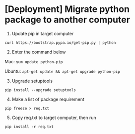 # [Deployment] Migrate python package to another computer

1. Update pip in target computer

`curl https://bootstrap.pypa.io/get-pip.py | python`

2. Enter the command below

Mac:
`yum update python-pip`  

Ubuntu:
`apt-get update && apt-get upgrade python-pip`
  
3. Upgrade setuptools

`pip install --upgrade setuptools`

4. Make a list of package requirement 
 
`pip freeze > req.txt`
 
5. Copy req.txt to target computer, then run

`pip install -r req.txt`
